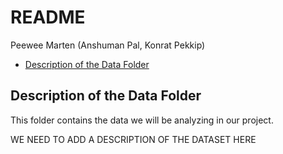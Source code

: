 README
================
Peewee Marten (Anshuman Pal, Konrat Pekkip)

-   [Description of the Data Folder](#description-of-the-data-folder)

## Description of the Data Folder

This folder contains the data we will be analyzing in our project.

WE NEED TO ADD A DESCRIPTION OF THE DATASET HERE
